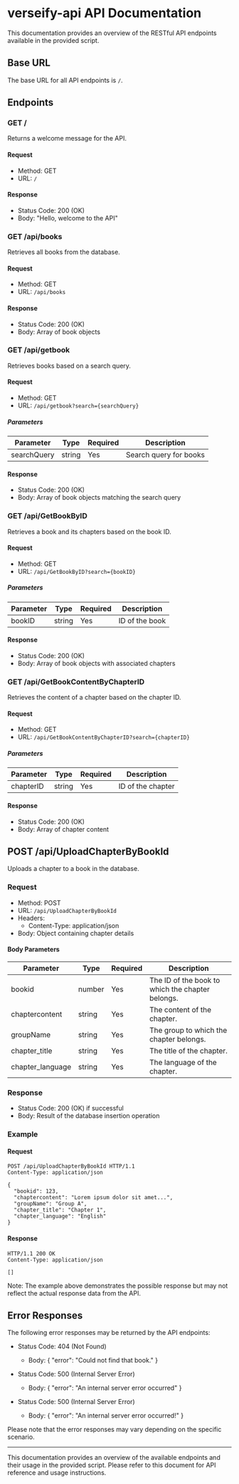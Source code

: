 # verseify-api API Documentation

This documentation provides an overview of the RESTful API endpoints available in the provided script.

## Base URL

The base URL for all API endpoints is `/`.

## Endpoints

### GET /

Returns a welcome message for the API.

#### Request

- Method: GET
- URL: `/`

#### Response

- Status Code: 200 (OK)
- Body: "Hello, welcome to the API"

### GET /api/books

Retrieves all books from the database.

#### Request

- Method: GET
- URL: `/api/books`

#### Response

- Status Code: 200 (OK)
- Body: Array of book objects

### GET /api/getbook

Retrieves books based on a search query.

#### Request

- Method: GET
- URL: `/api/getbook?search={searchQuery}`

##### Parameters

| Parameter   | Type   | Required | Description             |
| ----------- | ------ | -------- | ----------------------- |
| searchQuery | string | Yes      | Search query for books  |

#### Response

- Status Code: 200 (OK)
- Body: Array of book objects matching the search query

### GET /api/GetBookByID

Retrieves a book and its chapters based on the book ID.

#### Request

- Method: GET
- URL: `/api/GetBookByID?search={bookID}`

##### Parameters

| Parameter | Type   | Required | Description         |
| --------- | ------ | -------- | ------------------- |
| bookID    | string | Yes      | ID of the book       |

#### Response

- Status Code: 200 (OK)
- Body: Array of book objects with associated chapters

### GET /api/GetBookContentByChapterID

Retrieves the content of a chapter based on the chapter ID.

#### Request

- Method: GET
- URL: `/api/GetBookContentByChapterID?search={chapterID}`

##### Parameters

| Parameter  | Type   | Required | Description           |
| ---------- | ------ | -------- | --------------------- |
| chapterID  | string | Yes      | ID of the chapter      |

#### Response

- Status Code: 200 (OK)
- Body: Array of chapter content

## POST /api/UploadChapterByBookId

Uploads a chapter to a book in the database.

### Request

- Method: POST
- URL: `/api/UploadChapterByBookId`
- Headers:
  - Content-Type: application/json
- Body: Object containing chapter details

#### Body Parameters

| Parameter         | Type   | Required | Description                             |
| ----------------- | ------ | -------- | --------------------------------------- |
| bookid            | number | Yes      | The ID of the book to which the chapter belongs. |
| chaptercontent    | string | Yes      | The content of the chapter.              |
| groupName         | string | Yes      | The group to which the chapter belongs.  |
| chapter_title     | string | Yes      | The title of the chapter.                |
| chapter_language  | string | Yes      | The language of the chapter.             |

### Response

- Status Code: 200 (OK) if successful
- Body: Result of the database insertion operation

### Example

#### Request

```http
POST /api/UploadChapterByBookId HTTP/1.1
Content-Type: application/json

{
  "bookid": 123,
  "chaptercontent": "Lorem ipsum dolor sit amet...",
  "groupName": "Group A",
  "chapter_title": "Chapter 1",
  "chapter_language": "English"
}
```

#### Response

```http
HTTP/1.1 200 OK
Content-Type: application/json

[]
```

Note: The example above demonstrates the possible response but may not reflect the actual response data from the API.
## Error Responses

The following error responses may be returned by the API endpoints:

- Status Code: 404 (Not Found)
  - Body: { "error": "Could not find that book." }

- Status Code: 500 (Internal Server Error)
  - Body: { "error": "An internal server error occurred" }

- Status Code: 500 (Internal Server Error)
  - Body: { "error": "An internal server error occurred!" }

Please note that the error responses may vary depending on the specific scenario.

---

This documentation provides an overview of the available endpoints and their usage in the provided script. Please refer to this document for API reference and usage instructions.
